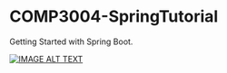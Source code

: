 # COMP3004-SpringTutorial
Getting Started with Spring Boot.


[![IMAGE ALT TEXT](http://img.youtube.com/vi/CKS2JAdr2jo/0.jpg)](http://www.youtube.com/watch?v=CKS2JAdr2jo "Video Title")

